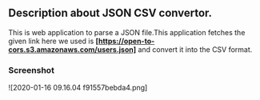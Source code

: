 ## Description about JSON CSV convertor.

This is web application to parse a JSON file.This application fetches the given link here we used is **[https://open-to-cors.s3.amazonaws.com/users.json]** and convert it into the CSV format.

### Screenshot

![2020-01-16 09.16.04 f91557bebda4.png]


